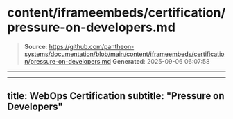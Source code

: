 # content/iframeembeds/certification/pressure-on-developers.md

> **Source**: https://github.com/pantheon-systems/documentation/blob/main/content/iframeembeds/certification/pressure-on-developers.md
> **Generated**: 2025-09-06 06:07:58

---

---
title: WebOps Certification
subtitle: "Pressure on Developers"
---

<Partial file="certification-guide/pressure-on-developers.md" />
